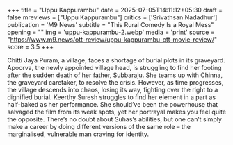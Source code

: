 +++
title = "Uppu Kappurambu"
date = 2025-07-05T14:11:12+05:30
draft = false
mreviews = ["Uppu Kappurambu"]
critics = ['Srivathsan Nadadhur']
publication = 'M9 News'
subtitle = "This Rural Comedy Is a Royal Mess"
opening = ""
img = 'uppu-kappurambu-2.webp'
media = 'print'
source = "https://www.m9.news/ott-review/uppu-kappurambu-ott-movie-review/"
score = 3.5
+++

Chitti Jaya Puram, a village, faces a shortage of burial plots in its graveyard. Apoorva, the newly appointed village head, is struggling to find her footing after the sudden death of her father, Subbaraju. She teams up with Chinna, the graveyard caretaker, to resolve the crisis. However, as time progresses, the village descends into chaos, losing its way, fighting over the right to a dignified burial. Keerthy Suresh struggles to find her element in a part as half-baked as her performance. She should’ve been the powerhouse that salvaged the film from its weak spots, yet her portrayal makes you feel quite the opposite. There’s no doubt about Suhas’s abilities, but one can’t simply make a career by doing different versions of the same role – the marginalised, vulnerable man craving for identity.
